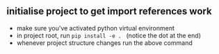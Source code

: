 ## initialise project to get import references work
- make sure you've activated python virtual environment
- in project root, run ```pip install -e . ``` (notice the dot at the end)
- whenever project structure changes run the above command
